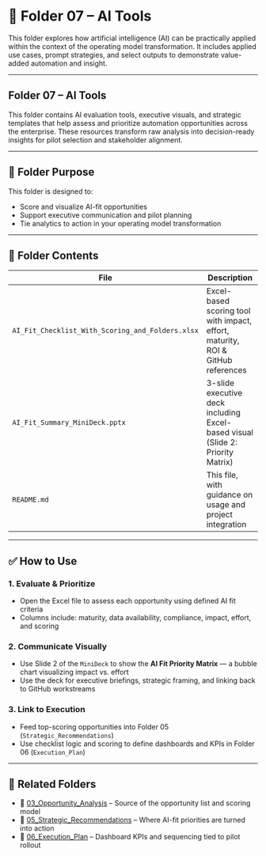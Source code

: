 # 🤖 Folder 07 – AI Tools

This folder explores how artificial intelligence (AI) can be practically applied within the context of the operating model transformation. It includes applied use cases, prompt strategies, and select outputs to demonstrate value-added automation and insight.

---

## Folder 07 – AI Tools

This folder contains AI evaluation tools, executive visuals, and strategic templates that help assess and prioritize automation opportunities across the enterprise. These resources transform raw analysis into decision-ready insights for pilot selection and stakeholder alignment.

---

## 🧠 Folder Purpose

This folder is designed to:

- Score and visualize AI-fit opportunities
- Support executive communication and pilot planning
- Tie analytics to action in your operating model transformation

---

## 📂 Folder Contents

| File                                      | Description                                                                  |
|-------------------------------------------|------------------------------------------------------------------------------|
| `AI_Fit_Checklist_With_Scoring_and_Folders.xlsx` | Excel-based scoring tool with impact, effort, maturity, ROI & GitHub references |
| `AI_Fit_Summary_MiniDeck.pptx`            | 3-slide executive deck including Excel-based visual (Slide 2: Priority Matrix) |
| `README.md`                               | This file, with guidance on usage and project integration                    |

---

## ✅ How to Use

### 1. Evaluate & Prioritize
- Open the Excel file to assess each opportunity using defined AI fit criteria
- Columns include: maturity, data availability, compliance, impact, effort, and scoring

### 2. Communicate Visually
- Use Slide 2 of the `MiniDeck` to show the **AI Fit Priority Matrix** — a bubble chart visualizing impact vs. effort
- Use the deck for executive briefings, strategic framing, and linking back to GitHub workstreams

### 3. Link to Execution
- Feed top-scoring opportunities into Folder 05 (`Strategic_Recommendations`)
- Use checklist logic and scoring to define dashboards and KPIs in Folder 06 (`Execution_Plan`)

---

## 🔗 Related Folders

- 📁 [03_Opportunity_Analysis](../03_Opportunity_Analysis) – Source of the opportunity list and scoring model
- 📁 [05_Strategic_Recommendations](../05_Strategic_Recommendations) – Where AI-fit priorities are turned into action
- 📁 [06_Execution_Plan](../06_Execution_Plan) – Dashboard KPIs and sequencing tied to pilot rollout



